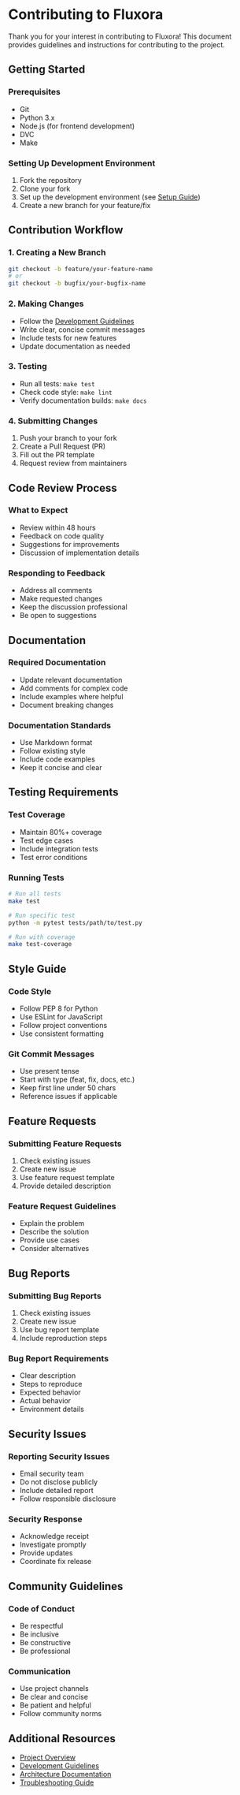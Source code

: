# Contributing to Fluxora

Thank you for your interest in contributing to Fluxora! This document provides guidelines and instructions for contributing to the project.

## Getting Started

### Prerequisites
- Git
- Python 3.x
- Node.js (for frontend development)
- DVC
- Make

### Setting Up Development Environment
1. Fork the repository
2. Clone your fork
3. Set up the development environment (see [Setup Guide](SETUP_GUIDE.md))
4. Create a new branch for your feature/fix

## Contribution Workflow

### 1. Creating a New Branch
```bash
git checkout -b feature/your-feature-name
# or
git checkout -b bugfix/your-bugfix-name
```

### 2. Making Changes
- Follow the [Development Guidelines](DEVELOPMENT_GUIDELINES.md)
- Write clear, concise commit messages
- Include tests for new features
- Update documentation as needed

### 3. Testing
- Run all tests: `make test`
- Check code style: `make lint`
- Verify documentation builds: `make docs`

### 4. Submitting Changes
1. Push your branch to your fork
2. Create a Pull Request (PR)
3. Fill out the PR template
4. Request review from maintainers

## Code Review Process

### What to Expect
- Review within 48 hours
- Feedback on code quality
- Suggestions for improvements
- Discussion of implementation details

### Responding to Feedback
- Address all comments
- Make requested changes
- Keep the discussion professional
- Be open to suggestions

## Documentation

### Required Documentation
- Update relevant documentation
- Add comments for complex code
- Include examples where helpful
- Document breaking changes

### Documentation Standards
- Use Markdown format
- Follow existing style
- Include code examples
- Keep it concise and clear

## Testing Requirements

### Test Coverage
- Maintain 80%+ coverage
- Test edge cases
- Include integration tests
- Test error conditions

### Running Tests
```bash
# Run all tests
make test

# Run specific test
python -m pytest tests/path/to/test.py

# Run with coverage
make test-coverage
```

## Style Guide

### Code Style
- Follow PEP 8 for Python
- Use ESLint for JavaScript
- Follow project conventions
- Use consistent formatting

### Git Commit Messages
- Use present tense
- Start with type (feat, fix, docs, etc.)
- Keep first line under 50 chars
- Reference issues if applicable

## Feature Requests

### Submitting Feature Requests
1. Check existing issues
2. Create new issue
3. Use feature request template
4. Provide detailed description

### Feature Request Guidelines
- Explain the problem
- Describe the solution
- Provide use cases
- Consider alternatives

## Bug Reports

### Submitting Bug Reports
1. Check existing issues
2. Create new issue
3. Use bug report template
4. Include reproduction steps

### Bug Report Requirements
- Clear description
- Steps to reproduce
- Expected behavior
- Actual behavior
- Environment details

## Security Issues

### Reporting Security Issues
- Email security team
- Do not disclose publicly
- Include detailed report
- Follow responsible disclosure

### Security Response
- Acknowledge receipt
- Investigate promptly
- Provide updates
- Coordinate fix release

## Community Guidelines

### Code of Conduct
- Be respectful
- Be inclusive
- Be constructive
- Be professional

### Communication
- Use project channels
- Be clear and concise
- Be patient and helpful
- Follow community norms

## Additional Resources
- [Project Overview](PROJECT_OVERVIEW.md)
- [Development Guidelines](DEVELOPMENT_GUIDELINES.md)
- [Architecture Documentation](ARCHITECTURE.md)
- [Troubleshooting Guide](TROUBLESHOOTING.md) 
